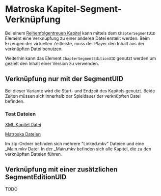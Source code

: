 # Matroska Kapitel-Segment-Verknüpfung
Bei einem [Reihenfolgentreuen Kapitel](OrderedChapters_ger.md) kann mittels dem `ChapterSegmentUID` Element eine Verknüpfung zu einer anderen Datei erstellt werden. Beim Erzeugen der virtuellen Zeitleiste, muss der Player den Inhalt aus der verknüpften Datei benutzen.

Weiterhin kann das Element `ChapterSegmentEditionUID` genutzt werden um gezielt den Inhalt einer Version zu verwenden.

## Verknüpfung nur mit der SegmentUID
Bei dieser Variante wird die Start- und Endzeit des Kapitels genutzt.
Beide Zeiten müssen sich innerhalb der Spieldauer der verknüpften Datei befinden.

### Test Dateien
[XML Kapitel Datei](https://github.com/hubblec4/Matroska-Playback/blob/master/files/Chapter-Segment-Linking/Chapter-Segment-Linking.xml)

[Matroska Dateien](https://github.com/hubblec4/Matroska-Playback/blob/master/files/Chapter-Segment-Linking/Chapter-Segment-Linking.zip)

Im zip-Ordner befinden sich mehrere "Linked.mkv" Dateien und eine _Main.mkv Datei. In der _Main.mkv befinden sich alle Kapitel, die zu den verknüpften Dateien führen.

## Verknüpfung mit einer zusätzlichen SegmentEditionUID
TODO
